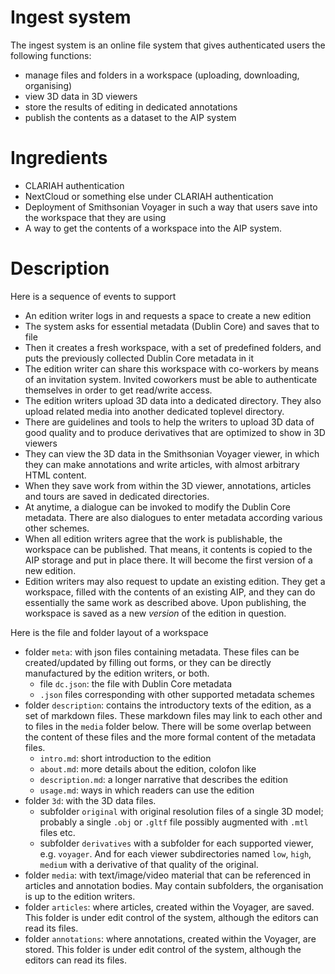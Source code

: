 # Ingest system
The ingest system is an online file system that gives authenticated users the following functions:
* manage files and folders in a workspace (uploading, downloading, organising)
* view 3D data in 3D viewers
* store the results of editing in dedicated annotations
* publish the contents as a dataset to the AIP system

# Ingredients
* CLARIAH authentication
* NextCloud or something else under CLARIAH authentication
* Deployment of Smithsonian Voyager in such a way that users save into the workspace that they are using
* A way to get the contents of a workspace into the AIP system.

# Description
Here is a sequence of events to support
* An edition writer logs in and requests a space to create a new edition
* The system asks for essential metadata (Dublin Core) and saves that to file
* Then it creates a fresh workspace, with a set of predefined folders, and puts the previously collected Dublin Core metadata in it
* The edition writer can share this workspace with co-workers by means of an invitation system. Invited coworkers must be able to authenticate themselves in order to get read/write access.
* The edition writers upload 3D data into a dedicated directory. They also upload related media into another dedicated toplevel directory.
* There are guidelines and tools to help the writers to upload 3D data of good quality and to produce derivatives that are optimized to show in 3D viewers
* They can view the 3D data in the Smithsonian Voyager viewer, in which they can make annotations and write articles, with almost arbitrary HTML content.
* When they save work from within the 3D viewer, annotations, articles and tours are saved in dedicated directories.
* At anytime, a dialogue can be invoked to modify the Dublin Core metadata. There are also dialogues to enter metadata according various other schemes.
* When all edition writers agree that the work is publishable, the workspace can be published. That means, it contents is copied to the AIP storage and put in place there. It will become the first version of a new edition.
* Edition writers may also request to update an existing edition. They get a workspace, filled with the contents of an existing AIP, and they can do essentially the same work as described above. Upon publishing, the workspace is saved as a new *version* of the edition in question.

Here is the file and folder layout of a workspace
* folder `meta`: with json files containing metadata. These files can be created/updated by filling out forms, or they can be directly manufactured by the edition writers, or both.
	* file `dc.json`: the file with Dublin Core metadata
	* `.json` files corresponding with other supported metadata schemes
* folder `description`: contains the introductory texts of the edition, as a set of markdown files. These markdown files may link to each other and to files in the `media` folder below. There will be some overlap between the content of these files and the more formal content of the metadata files.
	* `intro.md`: short introduction to the edition
	* `about.md`: more details about the edition, colofon like
	* `description.md`: a longer narrative that describes the edition
	* `usage.md`: ways in which readers can use the edition
* folder `3d`: with the 3D data files.
	* subfolder `original` with original resolution files of a single 3D model; probably a single `.obj` or `.gltf` file possibly augmented with `.mtl` files etc.
	* subfolder `derivatives` with a subfolder for each supported viewer, e.g. `voyager`. And for each viewer subdirectories named `low`, `high`, `medium` with a derivative of that quality of the original.
* folder `media`: with text/image/video material that can be referenced in articles and annotation bodies. May contain subfolders, the organisation is up to the edition writers.
* folder `articles`: where articles, created within the Voyager, are saved.  This folder is under edit control of the system, although the editors can read its files.
* folder `annotations`: where annotations, created within the Voyager, are stored. This folder is under edit control of the system, although the editors can read its files.